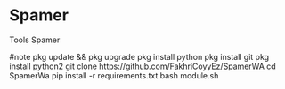 # Spamer
Tools Spamer

#note
pkg update && pkg upgrade
pkg install python
pkg install git
pkg install python2
git clone https://github.com/FakhriCoyyEz/SpamerWA
cd SpamerWa
pip install -r requirements.txt
bash module.sh
